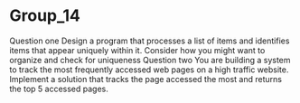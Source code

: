 # Group_14
Question one
Design a program that processes a list of items and identifies items that appear uniquely within it. Consider how you might want to organize and check for uniqueness
Question two
You are building  a system to track the most frequently accessed web pages on a high traffic website. Implement a solution that tracks the page accessed the most and returns the top 5 accessed pages.
